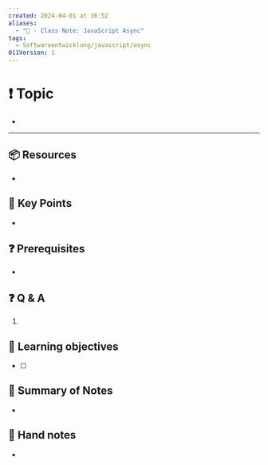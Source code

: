 ```yaml
---
created: 2024-04-01 at 16:52
aliases:
  - "📜 - Class Note: JavaScript Async"
tags:
  - Softwareentwicklung/javascript/async
011Version: 1
---
```

# ❗ Topic
- 
 ---
## 📦 Resources
- 
## 🔑 Key Points
- 
## ❓ Prerequisites
- 
## ❓ Q & A
1. 
## 🎯 Learning objectives
- [ ] 
## 📃 Summary of Notes
- 

## 📃 Hand notes
- 